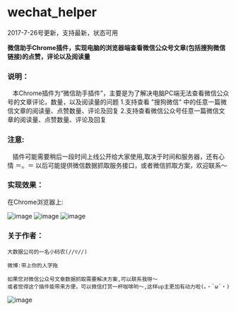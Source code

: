 # wechat_helper

2017-7-26号更新，支持最新，状态可用

**微信助手Chrome插件，实现电脑的浏览器端查看微信公众号文章(包括搜狗微信链接)的点赞，评论以及阅读量**


### 说明：

    本Chrome插件为“微信助手插件”，主要是为了解决电脑PC端无法查看微信公众号的文章评论，数量，以及阅读量的问题
    1.支持查看 "搜狗微信" 中的任意一篇微信文章的阅读量、点赞数量、评论及回复
    2.支持查看微信公众号任意一篇微信文章的阅读量、点赞数量、评论及回复


### 注意:

    插件可能需要稍后一段时间上线公开给大家使用,取决于时间和服务器，还有心情 ＝。＝
    以后可能提供微信数据抓取服务接口，或者微信抓取方案，欢迎联系～


### 实现效果：

在Chrome浏览器上:

![image](https://github.com/Zhouchuanwen/wechat_helper/blob/master/img/test3.png)
![image](https://github.com/Zhouchuanwen/wechat_helper/blob/master/img/test1.png)
![image](https://github.com/Zhouchuanwen/wechat_helper/blob/master/img/test2.png)


### 关于作者：

    大数据公司的一名小码农(//▽//)

    微博:带上你的人字拖

    如果您对微信公众号文章数据抓取需要解决方案,可以联系我呀～
    或者觉得这个插件能带来方便，可以微信打赏一杯咖啡哟～,这样up主更加有动力啦(。・`ω´・)


![image](https://github.com/Zhouchuanwen/wechat_helper/blob/master/img/weixinzhifu.png)
